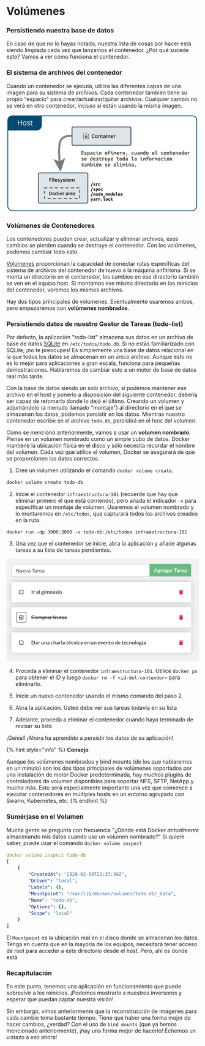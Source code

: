 # Volúmenes

### Persistiendo nuestra base de datos

En caso de que no lo hayas notado, nuestra lista de cosas por hacer está siendo limpiada cada vez que lanzamos el contenedor. ¿Por qué sucede esto? Vamos a ver cómo funciona el contenedor.

### El sistema de archivos del contenedor <a id="el-sistema-de-archivos-del-contenedor"></a>

Cuando un contenedor se ejecuta, utiliza las diferentes capas de una imagen para su sistema de archivos. Cada contenedor también tiene su propio "espacio" para crear/actualizar/quitar archivos. Cualquier cambio no se verá en otro contenedor, _incluso si_ están usando la misma imagen.

![](../../.gitbook/assets/concepto_efimero_contenedores.png)

### Volúmenes de Contenedores <a id="volumenes-de-contenedores"></a>

Los contenedores pueden crear, actualizar y eliminar archivos, esos cambios se pierden cuando se destruye el contenedor. Con los volúmenes, podemos cambiar todo esto.

[Volúmenes](https://docs.docker.com/storage/volumes/) proporcionan la capacidad de conectar rutas específicas del sistema de archivos del contenedor de nuevo a la máquina anfitriona. Si se monta un directorio en el contenedor, los cambios en ese directorio también se ven en el equipo host. Si montamos ese mismo directorio en los reinicios del contenedor, veremos los mismos archivos.

Hay dos tipos principales de volúmenes. Eventualmente usaremos ambos, pero empezaremos con **volúmenes nombrados**.

### Persistiendo datos de nuestro Gestor de Tareas \(todo-list\) <a id="persistiendo-datos-de-nuestro-gestor-de-tareas-todo-app"></a>

Por defecto, la aplicación "todo-list" almacena sus datos en un archivo de base de datos [SQLite](https://www.sqlite.org/index.html) en `/etc/todos/todo.db`. Si no estás familiarizado con SQLite, ¡no te preocupes! Es simplemente una base de datos relacional en la que todos los datos se almacenan en un único archivo. Aunque esto no es lo mejor para aplicaciones a gran escala, funciona para pequeñas demostraciones. Hablaremos de cambiar esto a un motor de base de datos real más tarde.

Con la base de datos siendo un solo archivo, si podemos mantener ese archivo en el host y ponerlo a disposición del siguiente contenedor, debería ser capaz de retomarlo donde lo dejó el último. Creando un volumen y adjuntándolo \(a menudo llamado "montaje"\) al directorio en el que se almacenan los datos, podemos persistir en los datos. Mientras nuestro contenedor escribe en el archivo `todo.db`, persistirá en el host del volumen.

Como se mencionó anteriormente, vamos a usar un **volumen nombrado**. Piense en un volumen nombrado como un simple cubo de datos. Docker mantiene la ubicación física en el disco y sólo necesita recordar el nombre del volumen. Cada vez que utilice el volumen, Docker se asegurará de que se proporcionen los datos correctos.

1. Cree un volumen utilizando el comando `docker volume create`.

```bash
docker volume create todo-db
```

2. Inicie el contenedor `infraestructura-101` \(recuerde que hay que eliminar primero el que está corriendo\), pero añada el indicador `-v` para especificar un montaje de volumen. Usaremos el volumen nombrado y lo montaremos en `/etc/todos`, que capturará todos los archivos creados en la ruta.

```text
docker run -dp 3000:3000 -v todo-db:/etc/todos infraestructura-101
```

3. Una vez que el contenedor se inicie, abra la aplicación y añade algunas tareas a su lista de tareas pendientes.

![](../../.gitbook/assets/aplicacion-con-volumen.png)

4. Proceda a eliminar el contenedor `infraestructura-101`. Utilice `docker ps` para obtener el ID y luego `docker rm -f <id-del-contendor>` para eliminarlo.

5. Inicie un nuevo contenedor usando el mismo comando del paso 2.

6. Abra la aplicación. Usted debe ver sus tareas todavía en su lista

7. Adelante, proceda a eliminar el contenedor cuando haya terminado de revisar su lista

¡Genial! ¡Ahora ha aprendido a persistir los datos de su aplicación!

{% hint style="info" %}
**Consejo**

Aunque los volúmenes nombrados y bind mounts \(de los que hablaremos en un minuto\) son los dos tipos principales de volúmenes soportados por una instalación de motor Docker predeterminada, hay muchos plugins de controladores de volumen disponibles para soportar NFS, SFTP, NetApp y mucho más. Esto será especialmente importante una vez que comience a ejecutar contenedores en múltiples hosts en un entorno agrupado con Swarm, Kubernetes, etc.
{% endhint %}

### Sumérjase en el Volumen <a id="sumerjase-en-nuestro-volumen"></a>

Mucha gente se pregunta con frecuencia "¿Dónde está Docker _actualmente_ almacenando mis datos cuando uso un volumen nombrado?" Si quiere saber, puede usar el comando `docker volume inspect`

```yaml
docker volume inspect todo-db
[
    {
        "CreatedAt": "2020-02-09T21:37:36Z",
        "Driver": "local",
        "Labels": {},
        "Mountpoint": "/var/lib/docker/volumes/todo-db/_data",
        "Name": "todo-db",
        "Options": {},
        "Scope": "local"
    }
]
```

El `Mountpoint` es la ubicación real en el disco donde se almacenan los datos. Tenga en cuenta que en la mayoría de los equipos, necesitará tener acceso de root para acceder a este directorio desde el host. Pero, ahí es donde está

### Recapitulación <a id="recapitulacion"></a>

En este punto, tenemos una aplicación en funcionamiento que puede sobrevivir a los reinicios. ¡Podemos mostrarlo a nuestros inversores y esperar que puedan captar nuestra visión!

Sin embargo, vimos anteriormente que la reconstrucción de imágenes para cada cambio toma bastante tiempo. Tiene que haber una forma mejor de hacer cambios, ¿verdad? Con el uso de `bind mounts` \(que ya hemos mencionado anteriormente\), ¡hay una forma mejor de hacerlo! Echemos un vistazo a eso ahora!

